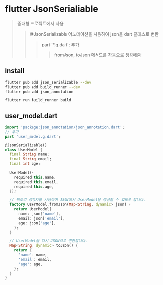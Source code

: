# flutter JsonSerialiable

> 중대형 프로젝트에서 사용
>
> > @JsonSerializable 어노테이션을 사용하여 json을 dart 클래스로 변환
> >
> > > part '\*.g.dart'; 추가
> > >
> > > > fromJson, toJson 메서드를 자동으로 생성해줌

## install

```sh
flutter pub add json_serializable --dev
flutter pub add build_runner --dev
flutter pub add json_annotation

flutter run build_runner build
```

## user_model.dart

```dart
import 'package:json_annotation/json_annotation.dart';
// 추가
part 'user_model.g.dart';

@JsonSerializable()
class UserModel {
  final String name;
  final String email;
  final int age;

  UserModel({
    required this.name,
    required this.email,
    required this.age,
  });

  // 팩토리 생성자를 사용하여 JSON에서 UserModel을 생성할 수 있도록 합니다.
  factory UserModel.fromJson(Map<String, dynamic> json) {
    return UserModel(
      name: json['name'],
      email: json['email'],
      age: json['age'],
    );
  }

  // UserModel을 다시 JSON으로 변환합니다.
  Map<String, dynamic> toJson() {
    return {
      'name': name,
      'email': email,
      'age': age,
    };
  }
}
```
